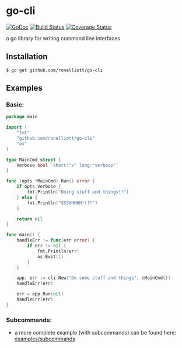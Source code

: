 # go-cli

[![GoDoc](https://godoc.org/github.com/ronelliott/go-cli?status.png)](https://godoc.org/github.com/ronelliott/go-cli)
[![Build Status](https://travis-ci.org/ronelliott/go-cli.svg?branch=master)](https://travis-ci.org/ronelliott/go-cli)
[![Coverage Status](https://coveralls.io/repos/github/ronelliott/go-cli/badge.svg?branch=master)](https://coveralls.io/github/ronelliott/go-cli?branch=master)

a go library for writing command line interfaces

## Installation

    $ go get github.com/ronelliott/go-cli

## Examples

### Basic:

```go
package main

import (
    "fmt"
    "github.com/ronelliott/go-cli"
    "os"
)

type MainCmd struct {
    Verbose bool `short:"v" long:"verbose"`
}

func (opts *MainCmd) Run() error {
    if opts.Verbose {
        fmt.Println("Doing stuff and things!!")
    } else {
        fmt.Println("SSSHHHHH!!!!")
    }

    return nil
}

func main() {
    handleErr := func(err error) {
        if err != nil {
            fmt.Println(err)
            os.Exit(1)
        }
    }

    app, err := cli.New("Do some stuff and things", &MainCmd{})
    handleErr(err)

    err = app.Run(nil)
    handleErr(err)
}
```

### Subcommands:

* a more complete example (with subcommands) can be found here: [examples/subcommands](https://github.com/ronelliott/go-cli/tree/master/examples/subcommands)
